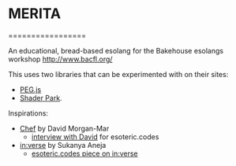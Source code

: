 # MERITA
=================

An educational, bread-based esolang for the Bakehouse esolangs workshop http://www.bacfl.org/

This uses two libraries that can be experimented with on their sites:
* [PEG.js](https://pegjs.org/online)
* [Shader Park](https://shaderpark.netlify.com/).

Inspirations:
* [Chef](https://www.dangermouse.net/esoteric/chef.html) by David Morgan-Mar 
    * [interview with David](https://esoteric.codes/blog/david-morgan-mar) for esoteric.codes
* [in:verse](https://inverse.website/) by Sukanya Aneja
    * [esoteric.codes piece on in:verse](https://esoteric.codes/blog/inverse)
